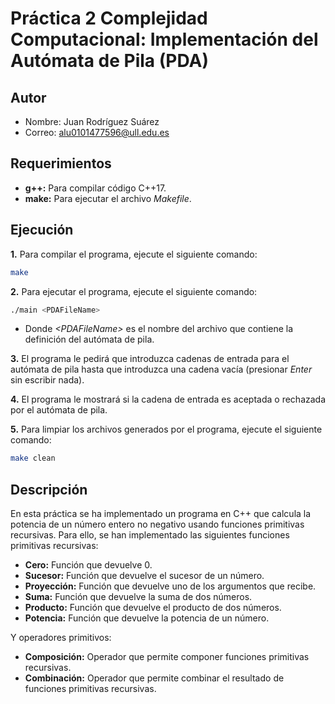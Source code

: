 # Práctica 2 Complejidad Computacional: Implementación del Autómata de Pila (PDA)
## Autor
* Nombre: Juan Rodríguez Suárez
* Correo: [alu0101477596@ull.edu.es](alu0101477596@ull.edu.es)
## Requerimientos
* **g++:** Para compilar código C++17.
* **make:** Para ejecutar el archivo *Makefile*.
## Ejecución
**1.** Para compilar el programa, ejecute el siguiente comando:
```bash
make
```
**2.** Para ejecutar el programa, ejecute el siguiente comando:
```bash
./main <PDAFileName>
```
* Donde *\<PDAFileName\>* es el nombre del archivo que contiene la definición del autómata de pila.

**3.** El programa le pedirá que introduzca cadenas de entrada para el autómata de pila hasta que introduzca una cadena vacía (presionar *Enter* sin escribir nada).

**4.** El programa le mostrará si la cadena de entrada es aceptada o rechazada por el autómata de pila.

**5.** Para limpiar los archivos generados por el programa, ejecute el siguiente comando:
```bash
make clean
```
## Descripción
En esta práctica se ha implementado un programa en C++ que calcula la potencia de un número entero no negativo usando funciones primitivas recursivas. Para ello, se han implementado las siguientes funciones primitivas recursivas:
* **Cero:** Función que devuelve 0.
* **Sucesor:** Función que devuelve el sucesor de un número.
* **Proyección:** Función que devuelve uno de los argumentos que recibe.
* **Suma:** Función que devuelve la suma de dos números.
* **Producto:** Función que devuelve el producto de dos números.
* **Potencia:** Función que devuelve la potencia de un número.

Y operadores primitivos:
* **Composición:** Operador que permite componer funciones primitivas recursivas.
* **Combinación:** Operador que permite combinar el resultado de funciones primitivas recursivas.